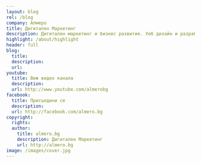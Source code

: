 ```yaml
---
layout: blog
rel: /blog
company: Алмеро
title: Дигитален Маркетинг
description: Дигитален маркетинг и бизнес развитие. Уеб дизайн и разработка на цялостната концепция за дигитален маркетинг. Изграждане на бранд, онлайн реклама, SEO оптимизация и мултимедийни услуги.
highlight: /about/highlight
header: full
blog:
  title: 
  description: 
  url: 
youtube:
  title: Виж видео канала
  description: 
  url: http://www.youtube.com/almerobg
facebook:
  title: Присъедини се
  description: 
  url: http://facebook.com/almero.bg
copyright:
  rights: 
  author: 
    title: almero.bg
    description: Дигитален Маркетинг
    url: http://almero.bg
image: /images/cover.jpg
---
```


